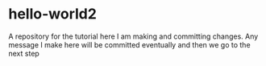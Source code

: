 # hello-world2
A repository for the tutorial
here I am making and committing changes. Any message I make here will be committed eventually
and then we go to the next step

